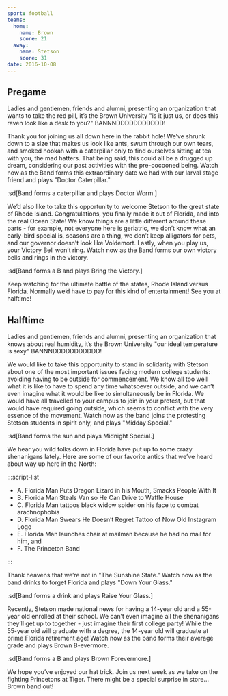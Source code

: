 ```yaml
---
sport: football
teams:
  home:
    name: Brown
    score: 21
  away:
    name: Stetson
    score: 31
date: 2016-10-08
---
```


## Pregame

Ladies and gentlemen, friends and alumni, presenting an organization that wants to take the red pill, it’s the Brown University "is it just us, or does this raven look like a desk to you?" BANNNDDDDDDDDDDD!

Thank you for joining us all down here in the rabbit hole! We’ve shrunk down to a size that makes us look like ants, swum through our own tears, and smoked hookah with a caterpillar only to find ourselves sitting at tea with you, the mad hatters. That being said, this could all be a drugged up dream, considering our past activities with the pre-cocooned being. Watch now as the Band forms this extraordinary date we had with our larval stage friend and plays "Doctor Caterpillar."

:sd[Band forms a caterpillar and plays Doctor Worm.]

We’d also like to take this opportunity to welcome Stetson to the great state of Rhode Island. Congratulations, you finally made it out of Florida, and into the real Ocean State! We know things are a little different around these parts - for example, not everyone here is geriatric, we don’t know what an early-bird special is, seasons are a thing, we don’t keep alligators for pets, and our governor doesn’t look like Voldemort. Lastly, when you play us, your Victory Bell won’t ring. Watch now as the Band forms our own victory bells and rings in the victory.

:sd[Band forms a B and plays Bring the Victory.]

Keep watching for the ultimate battle of the states, Rhode Island versus Florida. Normally we’d have to pay for this kind of entertainment! See you at halftime!

## Halftime

Ladies and gentlemen, friends and alumni, presenting an organization that knows about real humidity, it’s the Brown University "our ideal temperature is sexy" BANNNDDDDDDDDDDD!

We would like to take this opportunity to stand in solidarity with Stetson about one of the most important issues facing modern college students: avoiding having to be outside for commencement. We know all too well what it is like to have to spend any time whatsoever outside, and we can’t even imagine what it would be like to simultaneously be in Florida. We would have all travelled to your campus to join in your protest, but that would have required going outside, which seems to conflict with the very essence of the movement. Watch now as the band joins the protesting Stetson students in spirit only, and plays "Midday Special."

:sd[Band forms the sun and plays Midnight Special.]

We hear you wild folks down in Florida have put up to some crazy shenanigans lately. Here are some of our favorite antics that we’ve heard about way up here in the North:

:::script-list

- A. Florida Man Puts Dragon Lizard in his Mouth, Smacks People With It
- B. Florida Man Steals Van so He Can Drive to Waffle House
- C. Florida Man tattoos black widow spider on his face to combat arachnophobia
- D. Florida Man Swears He Doesn’t Regret Tattoo of Now Old Instagram Logo
- E. Florida Man launches chair at mailman because he had no mail for him, and
- F. The Princeton Band

:::

Thank heavens that we’re not in "The Sunshine State." Watch now as the band drinks to forget Florida and plays "Down Your Glass."

:sd[Band forms a drink and plays Raise Your Glass.]

Recently, Stetson made national news for having a 14-year old and a 55-year old enrolled at their school. We can’t even imagine all the shenanigans they’ll get up to together - just imagine their first college party! While the 55-year old will graduate with a degree, the 14-year old will graduate at prime Florida retirement age! Watch now as the band forms their average grade and plays Brown B-evermore.

:sd[Band forms a B and plays Brown Forevermore.]

We hope you’ve enjoyed our hat trick. Join us next week as we take on the fighting Princetons at Tiger. There might be a special surprise in store... Brown band out!
